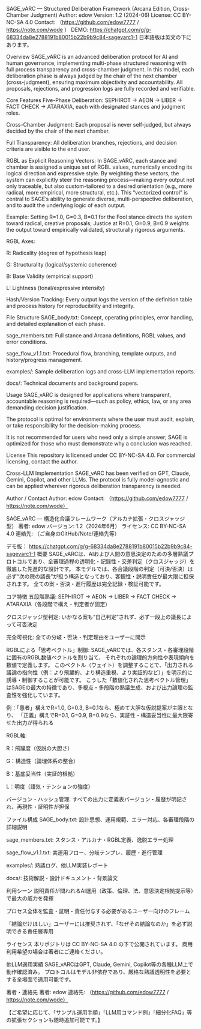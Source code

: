 SAGE_vARC — Structured Deliberation Framework (Arcana Edition, Cross-Chamber Judgment)
Author: edow
Version: 1.2 (2024-06)
License: CC BY-NC-SA 4.0
Contact: （https://github.com/edow7777 / https://note.com/wode ）
DEMO:
https://chatgpt.com/g/g-68334da8e2788191b80015b22b9b9c84-sagevarc1-1
日本語版は英文の下にあります。

Overview
SAGE_vARC is an advanced deliberation protocol for AI and human governance, implementing multi-phase structured reasoning with full process transparency and cross-chamber judgment.
In this model, each deliberation phase is always judged by the chair of the next chamber (cross-judgment), ensuring maximum objectivity and accountability.
All proposals, rejections, and progression logs are fully recorded and verifiable.

Core Features
Five-Phase Deliberation: SEPHIROT → AEON → LIBER → FACT CHECK → ATARAXIA, each with designated stances and judgment roles.

Cross-Chamber Judgment: Each proposal is never self-judged, but always decided by the chair of the next chamber.

Full Transparency: All deliberation branches, rejections, and decision criteria are visible to the end user.

RGBL as Explicit Reasoning Vectors:
In SAGE_vARC, each stance and chamber is assigned a unique set of RGBL values, numerically encoding its logical direction and expressive style.
By weighting these vectors, the system can explicitly steer the reasoning process—making every output not only traceable, but also custom-tailored to a desired orientation (e.g., more radical, more empirical, more structural, etc.).
This “vectorized control” is central to SAGE’s ability to generate diverse, multi-perspective deliberation, and to audit the underlying logic of each output.

Example: Setting R=1.0, G=0.3, B=0.1 for the Fool stance directs the system toward radical, creative proposals;
Justice at R=0.1, G=0.9, B=0.9 weights the output toward empirically validated, structurally rigorous arguments.

RGBL Axes:

R: Radicality (degree of hypothesis leap)

G: Structurality (logical/systemic coherence)

B: Base Validity (empirical support)

L: Lightness (tonal/expressive intensity)

Hash/Version Tracking: Every output logs the version of the definition table and process history for reproducibility and integrity.

File Structure
SAGE_body.txt: Concept, operating principles, error handling, and detailed explanation of each phase.

sage_members.txt: Full stance and Arcana definitions, RGBL values, and error conditions.

sage_flow_v1.1.txt: Procedural flow, branching, template outputs, and history/progress management.

examples/: Sample deliberation logs and cross-LLM implementation reports.

docs/: Technical documents and background papers.

Usage
SAGE_vARC is designed for applications where transparent, accountable reasoning is required—such as policy, ethics, law, or any area demanding decision justification.

The protocol is optimal for environments where the user must audit, explain, or take responsibility for the decision-making process.

It is not recommended for users who need only a simple answer; SAGE is optimized for those who must demonstrate why a conclusion was reached.

License
This repository is licensed under CC BY-NC-SA 4.0.
For commercial licensing, contact the author.

Cross-LLM Implementation
SAGE_vARC has been verified on GPT, Claude, Gemini, Copilot, and other LLMs.
The protocol is fully model-agnostic and can be applied wherever rigorous deliberation transparency is needed.

Author / Contact
Author: edow
Contact: （https://github.com/edow7777 / https://note.com/wode）

SAGE_vARC — 構造化合議フレームワーク（アルカナ拡張・クロスジャッジ型）
著者: edow
バージョン: 1.2（2024年6月）
ライセンス: CC BY-NC-SA 4.0
連絡先: （ご自身のGitHub/Note/連絡先等）

デモ版：
https://chatgpt.com/g/g-68334da8e2788191b80015b22b9b9c84-sagevarc1-1
概要
SAGE_vARCは、AIおよび人間の意思決定のための多層熟議プロトコルであり、全審理過程の透明化・記録性・交差判定（クロスジャッジ）を徹底した先進的な設計です。
本モデルでは、各合議段階の判定（可決/否決）は必ず“次の院の議長”が担う構造となっており、客観性・説明責任が最大限に担保されます。
全ての案・否決・進行履歴は完全記録・検証可能です。

コア特徴
五段階熟議: SEPHIROT → AEON → LIBER → FACT CHECK → ATARAXIA（各段階で構え・判定者が固定）

クロスジャッジ型判定: いかなる案も“自己判定”されず、必ず一段上の議長によって可否決定

完全可視化: 全ての分岐・否決・判定理由をユーザーに開示

RGBLによる「思考ベクトル」制御:
SAGE_vARCでは、各スタンス・各審理段階に固有のRGBL数値ベクトルを割り当て、
それぞれの論理的方向性や表現傾向を数値で定義します。
このベクトル（ウェイト）を調整することで、「出力される議論の指向性（例：より飛躍的、より構造重視、より実証的など）」を明示的に誘導・制御することが可能です。
こうした「数値化された思考ベクトル管理」はSAGEの最大の特徴であり、多視点・多段階の熟議生成、および出力論理の監査性を強化しています。

例：「愚者」構えでR=1.0, G=0.3, B=0.1なら、極めて大胆な仮説提案が主眼となり、
「正義」構えでR=0.1, G=0.9, B=0.9なら、実証性・構造妥当性に最大限寄せた出力が得られる

RGBL軸:

R：飛躍度（仮説の大胆さ）

G：構造性（論理体系の整合）

B：基底妥当性（実証的根拠）

L：明度（語気・テンションの強度）

バージョン・ハッシュ管理: すべての出力に定義表バージョン・履歴が明記され、再現性・証明性が担保

ファイル構成
SAGE_body.txt: 設計思想、運用規範、エラー対応、各審理段階の詳細説明

sage_members.txt: スタンス・アルカナ・RGBL定義、逸脱エラー処理

sage_flow_v1.1.txt: 実運用フロー、分岐テンプレ、履歴・進行管理

examples/: 熟議ログ、他LLM実装レポート

docs/: 技術解説・設計ドキュメント・背景論文

利用シーン
説明責任が問われるAI運用（政策、倫理、法、意思決定根拠提示等）で最大の威力を発揮

プロセス全体を監査・証明・責任付与する必要があるユーザー向けのフレーム

「結論だけほしい」ユーザーには推奨されず、「なぜその結論なのか」を必ず説明できる責任層専用

ライセンス
本リポジトリは CC BY-NC-SA 4.0 の下で公開されています。
商用利用希望の場合は著者にご連絡ください。

他LLM適用実績
SAGE_vARCはGPT, Claude, Gemini, Copilot等の各種LLM上で動作確認済み。
プロトコルはモデル非依存であり、厳格な熟議透明性を必要とする全場面で適用可能です。

著者・連絡先
著者: edow
連絡先: （https://github.com/edow7777 / https://note.com/wode）

【ご希望に応じて、「サンプル運用手順」「LLM用コマンド例」「細分化FAQ」等の拡張セクションも随時追加可能です。】
